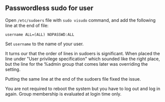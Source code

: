## Passwordless sudo for user

Open `/etc/sudoers` file with `sudo visudo` command, and add the following line at the end of file:

    username ALL=(ALL) NOPASSWD:ALL

Set `username` to the name of your user.

It turns our that the order of lines in sudoers is significant. When placed the line under 
"User privilege specification" which sounded like the right place, but the line for 
the %admin group that comes later was overriding the setting.

Putting the same line at the end of the sudoers file fixed the issue.

You are not required to reboot the system but you have to log out and log in again. 
Group membership is evaluated at login time only.
